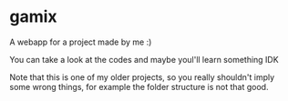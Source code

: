 # gamix
A webapp for a project made by me :) 

You can take a look at the codes and maybe youl'll learn something IDK

Note that this is one of my older projects, so you really shouldn't imply some wrong things, for example the folder structure is not that good.
